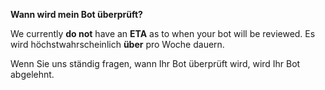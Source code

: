 **Wann wird mein Bot überprüft?**

We currently **do not** have an **ETA** as to when your bot will be reviewed. Es wird höchstwahrscheinlich **über** pro Woche dauern.

Wenn Sie uns ständig fragen, wann Ihr Bot überprüft wird, wird Ihr Bot abgelehnt.
